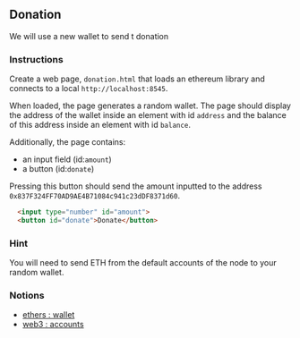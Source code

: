 ## Donation

We will use a new wallet to send t donation

### Instructions

Create a web page, `donation.html` that loads an ethereum library and connects to a local `http://localhost:8545`.

When loaded, the page generates a random wallet. The page should display the address of the wallet inside an element with id `address` and the balance of this address inside an element with id `balance`.

Additionally, the page contains:

- an input field (id:`amount`)
- a button (id:`donate`)

Pressing this button should send the amount inputted to the address `0x837F324FF70AD9AE4B71084c941c23dDF8371d60`.

```html
  <input type="number" id="amount">
  <button id="donate">Donate</button>
```

### Hint

You will need to send ETH from the default accounts of the node to your random wallet. 

### Notions

- [ethers : wallet](https://docs.ethers.io/v5/api/signer/#Wallet)
- [web3 : accounts](https://web3js.readthedocs.io/en/v1.3.4/web3-eth-accounts.html)
